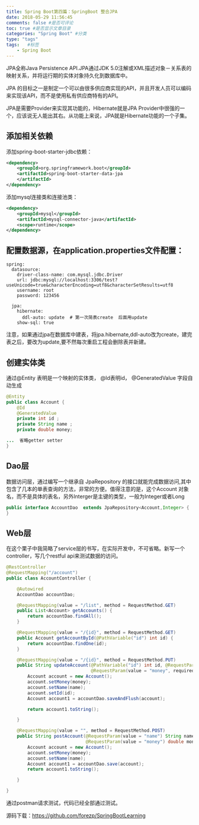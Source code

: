 ```yaml
---
title: Spring Boot第四篇：SpringBoot 整合JPA
date: 2018-05-29 11:56:45
comments: false #是否可评论
toc: true #是否显示文章目录
categories: "Spring Boot" #分类
type: "tags"
tags:   #标签
    - Spring Boot
---
```

JPA全称Java Persistence API.JPA通过JDK 5.0注解或XML描述对象－关系表的映射关系，并将运行期的实体对象持久化到数据库中。

JPA 的目标之一是制定一个可以由很多供应商实现的API，并且开发人员可以编码来实现该API，而不是使用私有供应商特有的API。

JPA是需要Provider来实现其功能的，Hibernate就是JPA Provider中很强的一个，应该说无人能出其右。从功能上来说，JPA就是Hibernate功能的一个子集。

## 添加相关依赖

添加spring-boot-starter-jdbc依赖：

```xml
<dependency>
    <groupId>org.springframework.boot</groupId>
	<artifactId>spring-boot-starter-data-jpa
	</artifactId>
</dependency>
```

添加mysql连接类和连接池类：

```xml
<dependency>
	<groupId>mysql</groupId>
	<artifactId>mysql-connector-java</artifactId>
    <scope>runtime</scope>
</dependency>
```

## 配置数据源，在application.properties文件配置：

```properties
spring:
  datasource:
    driver-class-name: com.mysql.jdbc.Driver
    url: jdbc:mysql://localhost:3306/test?useUnicode=true&characterEncoding=utf8&characterSetResults=utf8
    username: root
    password: 123456

  jpa:
    hibernate:
      ddl-auto: update  # 第一次简表create  后面用update
    show-sql: true
```

注意，如果通过jpa在数据库中建表，将jpa.hibernate,ddl-auto改为create，建完表之后，要改为update,要不然每次重启工程会删除表并新建。

## 创建实体类

通过@Entity 表明是一个映射的实体类，  @Id表明id， @GeneratedValue 字段自动生成

```java
@Entity
public class Account {
    @Id
    @GeneratedValue
    private int id ;
    private String name ;
    private double money;

...  省略getter setter
}
```

## Dao层

数据访问层，通过编写一个继承自 JpaRepository 的接口就能完成数据访问,其中包含了几本的单表查询的方法，非常的方便。值得注意的是，这个Account 对象名，而不是具体的表名，另外Interger是主键的类型，一般为Integer或者Long

```java
public interface AccountDao  extends JpaRepository<Account,Integer> {
}
```

## Web层

在这个栗子中我简略了service层的书写，在实际开发中，不可省略。新写一个controller，写几个restful api来测试数据的访问。

```java
@RestController
@RequestMapping("/account")
public class AccountController {

    @Autowired
    AccountDao accountDao;

    @RequestMapping(value = "/list", method = RequestMethod.GET)
    public List<Account> getAccounts() {
        return accountDao.findAll();
    }

    @RequestMapping(value = "/{id}", method = RequestMethod.GET)
    public Account getAccountById(@PathVariable("id") int id) {
        return accountDao.findOne(id);
    }

    @RequestMapping(value = "/{id}", method = RequestMethod.PUT)
    public String updateAccount(@PathVariable("id") int id, @RequestParam(value = "name", required = true) String name,
                                @RequestParam(value = "money", required = true) double money) {
        Account account = new Account();
        account.setMoney(money);
        account.setName(name);
        account.setId(id);
        Account account1 = accountDao.saveAndFlush(account);

        return account1.toString();

    }

    @RequestMapping(value = "", method = RequestMethod.POST)
    public String postAccount(@RequestParam(value = "name") String name,
                              @RequestParam(value = "money") double money) {
        Account account = new Account();
        account.setMoney(money);
        account.setName(name);
        Account account1 = accountDao.save(account);
        return account1.toString();

    }

}
```

通过postman请求测试，代码已经全部通过测试。

源码下载：https://github.com/forezp/SpringBootLearning